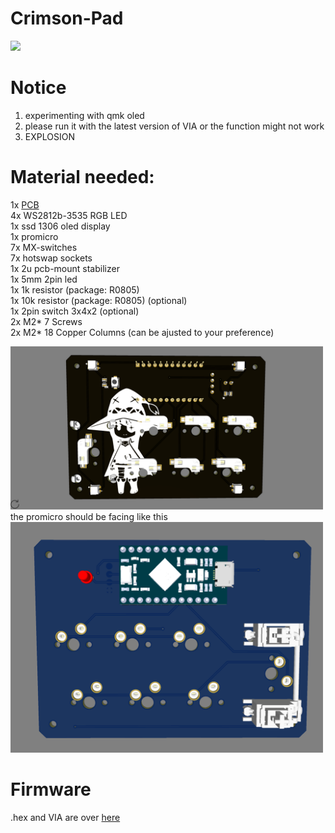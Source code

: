 # Crimson-Pad
<img src = "https://github.com/TimalU27/Crimson-Pad/blob/main/pictures/main.jpg" width = "500">

# Notice
1. experimenting with qmk oled 
2. please run it with the latest version of VIA or the function might not work 
3. EXPLOSION

# Material needed: 
 1x [PCB](https://github.com/TimalU27/Crimson-Pad/tree/main/pcb) <br />
 4x WS2812b-3535 RGB LED <br />
 1x ssd 1306 oled display <br />
 1x promicro <br />
 7x MX-switches<br />
 7x hotswap sockets <br />
 1x 2u pcb-mount stabilizer<br />
 1x 5mm 2pin led <br />
 1x 1k resistor (package: R0805)<br />
 1x 10k resistor (package: R0805) (optional)<br />
 1x 2pin switch 3x4x2 (optional)<br />
 2x M2* 7 Screws <br />
 2x M2* 18 Copper Columns (can be ajusted to your preference)<br />

<img src = "https://github.com/TimalU27/Crimson-Pad/blob/main/pictures/PCB.png" width = "500">
<br />
the promicro should be facing like this
<img src = "https://github.com/TimalU27/Crimson-Pad/blob/main/pictures/promicro%20direction.png" width = "500">

# Firmware 
.hex and VIA are over [here](https://github.com/TimalU27/Crimson-Pad/tree/main/firmware)

